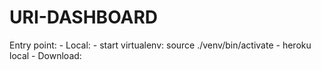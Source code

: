 # URI-DASHBOARD


Entry point:
	- Local:
		- start virtualenv: source ./venv/bin/activate
		- heroku local
	- Download: